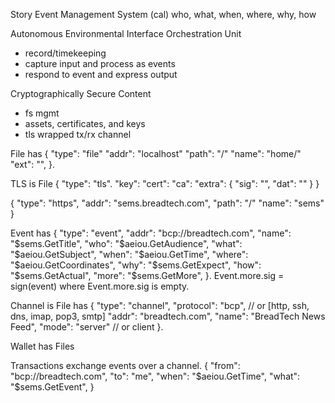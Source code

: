 Story Event Management System (cal)
who, what, when, where, why, how

Autonomous Environmental Interface Orchestration Unit
- record/timekeeping
- capture input and process as events
- respond to event and express output

Cryptographically Secure Content
- fs mgmt
- assets, certificates, and keys
- tls wrapped tx/rx channel

File has
{
	"type": "file"
	"addr": "localhost"
	"path": "/"
	"name": "home/"
	"ext": "",
}.

TLS is File
{
	"type": "tls".
	"key": 
	"cert": 
	"ca":
	"extra": {
		"sig": "",
		"dat": ""
	}
}

{
	"type": "https",
	"addr": "sems.breadtech.com",
	"path": "/"
	"name": "sems"
}

Event has
{
	"type": "event",
	"addr": "bcp://breadtech.com",
	"name": "$sems.GetTitle",
	"who": "$aeiou.GetAudience",
  "what": "$aeiou.GetSubject",
  "when": "$aeiou.GetTime",
  "where": "$aeiou.GetCoordinates",
  "why": "$sems.GetExpect",
  "how": "$sems.GetActual",
	"more": "$sems.GetMore",
}.
Event.more.sig = sign(event) where Event.more.sig is empty.

Channel is File has
{
	"type": "channel", 
	"protocol": "bcp", // or [http, ssh, dns, imap, pop3, smtp]
	"addr": "breadtech.com",
	"name": "BreadTech News Feed",
	"mode": "server" // or client
}.

Wallet has Files

Transactions exchange events over a channel.
{
	"from": "bcp://breadtech.com",
	"to": "me",
	"when": "$aeiou.GetTime",
	"what": "$sems.GetEvent",
}

